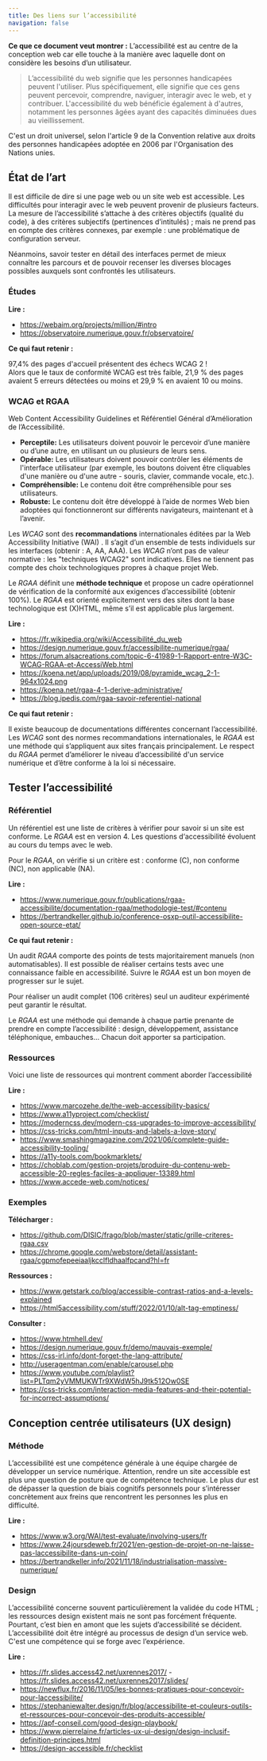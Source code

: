 ```yaml
---
title: Des liens sur l’accessibilité
navigation: false
---
```


**Ce que ce document veut montrer :** L’accessibilité est au centre de la conception web car elle touche à la manière avec laquelle dont on considère les besoins  d’un utilisateur.

> L’accessibilité du web signifie que les personnes handicapées peuvent l'utiliser. Plus spécifiquement, elle signifie que ces gens peuvent percevoir, comprendre, naviguer, interagir avec le web, et y contribuer. L'accessibilité du web bénéficie également à d'autres, notamment les personnes âgées ayant des capacités diminuées dues au vieillissement.

C'est un droit universel, selon l'article 9 de la Convention relative aux droits des personnes handicapées adoptée en 2006 par l'Organisation des Nations unies.

## État de l’art

Il est difficile de dire si une page web ou un site web est accessible. Les difficultés pour interagir avec le web peuvent provenir de plusieurs facteurs. La mesure de l’accessibilité s’attache à des critères objectifs (qualité du code), à des critères subjectifs (pertinences d’intitulés) ; mais ne prend pas en compte des critères connexes, par exemple : une problématique de configuration serveur.

Néanmoins, savoir tester en détail des interfaces permet de mieux connaître les parcours et de pouvoir recenser les diverses blocages possibles auxquels sont confrontés les utilisateurs.

### Études

**Lire :**

 * <https://webaim.org/projects/million/#intro>
 * <https://observatoire.numerique.gouv.fr/observatoire/>

 **Ce qui faut retenir :**

97,4% des pages d'accueil présentent des échecs WCAG 2 !  
Alors que le taux de conformité WCAG est très faible, 21,9 % des pages avaient 5 erreurs détectées ou moins et 29,9 % en avaient 10 ou moins.

### WCAG et RGAA

Web Content Accessibility Guidelines et Référentiel Général d’Amélioration de l’Accessibilité.

  * **Perceptile:** Les utilisateurs doivent pouvoir le percevoir d’une manière ou d’une autre, en utilisant un ou plusieurs de leurs sens.
  * **Opérable:** Les utilisateurs doivent pouvoir contrôler les éléments de l'interface utilisateur (par exemple, les boutons doivent être cliquables d'une manière ou d'une autre - souris, clavier, commande vocale, etc.).
  * **Compréhensible:** Le contenu doit être compréhensible pour ses utilisateurs.
  * **Robuste:** Le contenu doit être développé à l’aide de normes Web bien adoptées qui fonctionneront sur différents navigateurs, maintenant et à l’avenir.

Les _WCAG_ sont des **recommandations** internationales éditées par la Web Accessibility Initiative (WAI) . Il s’agit d’un ensemble de tests individuels sur les interfaces (obtenir : A, AA, AAA). Les _WCAG_ n’ont pas de valeur normative : les "techniques WCAG2" sont indicatives. Elles ne tiennent pas compte des choix technologiques propres à chaque projet Web.

Le _RGAA_ définit une **méthode technique** et propose un cadre opérationnel de vérification de la conformité aux exigences d’accessibilité (obtenir 100%). Le _RGAA_ est orienté explicitement vers des sites dont la base technologique est (X)HTML, même s’il est applicable plus largement.

**Lire :**
  * <https://fr.wikipedia.org/wiki/Accessibilité_du_web>
  * <https://design.numerique.gouv.fr/accessibilite-numerique/rgaa/>
  * <https://forum.alsacreations.com/topic-6-41989-1-Rapport-entre-W3C-WCAG-RGAA-et-AccessiWeb.html>
  * <https://koena.net/app/uploads/2019/08/pyramide_wcag_2-1-964x1024.png>
  * <https://koena.net/rgaa-4-1-derive-administrative/>
  * <https://blog.ipedis.com/rgaa-savoir-referentiel-national>

**Ce qui faut retenir :**

Il existe beaucoup de documentations différentes concernant l’accessibilité. Les _WCAG_ sont des normes recommandations internationales, le _RGAA_ est une méthode qui s’appliquent aux sites français principalement. Le respect du _RGAA_ permet d’améliorer le niveau d’accessibilité d'un service numérique et d’être conforme à la loi si nécessaire.

## Tester l’accessibilité

### Référentiel

Un référentiel est une liste de critères à vérifier pour savoir si un site est conforme. Le _RGAA_ est en version 4. Les questions d‘accessibilité évoluent au cours du temps avec le web.

Pour le _RGAA_, on vérifie si un critère est : conforme (C), non conforme (NC), non applicable (NA).

**Lire :**

  * <https://www.numerique.gouv.fr/publications/rgaa-accessibilite/documentation-rgaa/methodologie-test/#contenu>
  * <https://bertrandkeller.github.io/conference-osxp-outil-accessibilite-open-source-etat/>

**Ce qui faut retenir :**

Un audit _RGAA_ comporte des points de tests majoritairement manuels (non automatisables). Il est possible de réaliser certains tests avec une connaissance faible en accessibilité. Suivre le _RGAA_ est un bon moyen de progresser sur le sujet.

Pour réaliser un audit complet (106 critères) seul un auditeur expérimenté peut garantir le résultat.

Le _RGAA_ est une méthode qui demande à chaque partie prenante de prendre en compte l’accessibilité : design, développement, assistance téléphonique, embauches… Chacun doit apporter sa participation.

### Ressources

Voici une liste de ressources qui montrent comment aborder l’accessibilité

**Lire :**

 * <https://www.marcozehe.de/the-web-accessibility-basics/>
 * <https://www.a11yproject.com/checklist/>
 * <https://moderncss.dev/modern-css-upgrades-to-improve-accessibility/>
 * <https://css-tricks.com/html-inputs-and-labels-a-love-story/>
 * <https://www.smashingmagazine.com/2021/06/complete-guide-accessibility-tooling/>
 * <https://a11y-tools.com/bookmarklets/>
 * <https://choblab.com/gestion-projets/produire-du-contenu-web-accessible-20-regles-faciles-a-appliquer-13389.html>
 * <https://www.accede-web.com/notices/>

### Exemples

**Télécharger :**

  * <https://github.com/DISIC/frago/blob/master/static/grille-criteres-rgaa.csv>
  * <https://chrome.google.com/webstore/detail/assistant-rgaa/cgpmofepeeiaaljkcclfldhaalfpcand?hl=fr>

**Ressources :**

  * <https://www.getstark.co/blog/accessible-contrast-ratios-and-a-levels-explained>
  * <https://html5accessibility.com/stuff/2022/01/10/alt-tag-emptiness/>

**Consulter :**

 * <https://www.htmhell.dev/>
 * <https://design.numerique.gouv.fr/demo/mauvais-exemple/>
 * <https://css-irl.info/dont-forget-the-lang-attribute/>
 * <http://useragentman.com/enable/carousel.php>
 * <https://www.youtube.com/playlist?list=PLTqm2yVMMUKWTr9XWdW5hJ9tk512Ow0SE>
 * <https://css-tricks.com/interaction-media-features-and-their-potential-for-incorrect-assumptions/>

## Conception centrée utilisateurs (UX design)

### Méthode

L’accessibilité est une compétence générale à une équipe chargée de développer un service numérique. Attention, rendre un site accessible est plus une question de posture que de compétence technique. Le plus dur est de dépasser la question de biais cognitifs personnels pour s’intéresser concrètement aux freins que rencontrent les personnes les plus en difficulté.

**Lire :**
  * <https://www.w3.org/WAI/test-evaluate/involving-users/fr>
  * <https://www.24joursdeweb.fr/2021/en-gestion-de-projet-on-ne-laisse-pas-laccessibilite-dans-un-coin/>
  * <https://bertrandkeller.info/2021/11/18/industrialisation-massive-numerique/>

### Design

L’accessibilité concerne souvent particulièrement la validée du code HTML ; les ressources design existent mais ne sont pas forcément fréquente. Pourtant, c’est bien en amont que les sujets d’accessibilité se décident. L’accessibilité doit être intégré au processus de design d’un service web. C'est une compétence qui se forge avec l’expérience.

**Lire :**

* <https://fr.slides.access42.net/uxrennes2017/> - <https://fr.slides.access42.net/uxrennes2017/slides/>
* <https://newflux.fr/2016/11/05/les-bonnes-pratiques-pour-concevoir-pour-laccessibilite/>
* <https://stephaniewalter.design/fr/blog/accessibilite-et-couleurs-outils-et-ressources-pour-concevoir-des-produits-accessible/>
* <https://apf-conseil.com/good-design-playbook/>
* <https://www.pierrelaine.fr/articles-ux-ui-design/design-inclusif-definition-principes.html>
* <https://design-accessible.fr/checklist>
